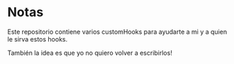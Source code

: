 # Notas

Este repositorio contiene varios customHooks para ayudarte a mi y a quien le sirva estos hooks.

También la idea es que yo no quiero volver a escribirlos!